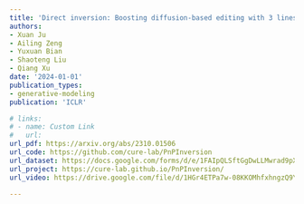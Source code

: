 ```yaml
---
title: 'Direct inversion: Boosting diffusion-based editing with 3 lines of code'
authors:
- Xuan Ju
- Ailing Zeng
- Yuxuan Bian
- Shaoteng Liu
- Qiang Xu
date: '2024-01-01'
publication_types:
- generative-modeling
publication: 'ICLR'

# links:
# - name: Custom Link
#   url: 
url_pdf: https://arxiv.org/abs/2310.01506
url_code: https://github.com/cure-lab/PnPInversion
url_dataset: https://docs.google.com/forms/d/e/1FAIpQLSftGgDwLLMwrad9pX3Odbnd4UXGvcRuXDkRp6BT1nPk8fcH_g/viewform
url_project: https://cure-lab.github.io/PnPInversion/
url_video: https://drive.google.com/file/d/1HGr4ETPa7w-08KKOMhfxhngzQ9Y9Nj4H/view

---
```


